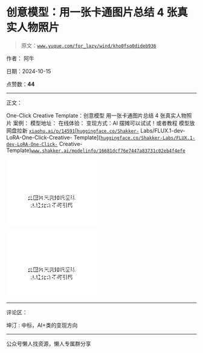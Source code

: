 # 创意模型：用一张卡通图片总结 4 张真实人物照片

> 原文：[`www.yuque.com/for_lazy/wind/kho0fsq0dideb936`](https://www.yuque.com/for_lazy/wind/kho0fsq0dideb936)

作者： 阿牛

日期：2024-10-15

点赞数：**44**

* * *

正文：

One-Click Creative Template：创意模型 用一张卡通图片总结 4 张真实人物照片 案例： 模型地址： 在线体验：
变现方式：AI 摆摊可以试试！或者教程 模型放网盘拉新 [`xiaohu.ai/p/14591`](https://xiaohu.ai/p/14591)[[`huggingface.co/Shakker-`](https://huggingface.co/Shakker-) Labs/FLUX.1-dev-LoRA-One-Click-Creative-
Template]([`huggingface.co/Shakker-Labs/FLUX.1-dev-LoRA-One-Click-`](https://huggingface.co/Shakker-Labs/FLUX.1-dev-LoRA-One-Click-) Creative-
Template)[`www.shakker.ai/modelinfo/16681dcf76e7447a83731c02eb4f4efe`](https://www.shakker.ai/modelinfo/16681dcf76e7447a83731c02eb4f4efe)

![](img/07327547b74348c58eebc0b7d2a2c907.png "None")

![](img/eb01eaef54128bc79e303be931000eb1.png "None")

* * *

评论区：

坤汀 : 中标，AI+类的变现方向

* * *

公众号懒人找资源，懒人专属群分享